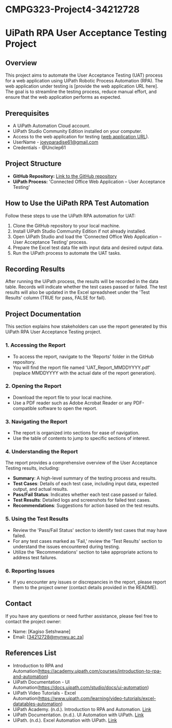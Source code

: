 # CMPG323-Project4-34212728

# UiPath RPA User Acceptance Testing Project

## Overview
This project aims to automate the User Acceptance Testing (UAT) process for a web application using UiPath Robotic Process Automation (RPA). The web application under testing is [provide the web application URL here]. The goal is to streamline the testing process, reduce manual effort, and ensure that the web application performs as expected.

## Prerequisites
- A UiPath Automation Cloud account.
- UiPath Studio Community Edition installed on your computer.
- Access to the web application for testing ([web application URL](https://cmpg323-ecopowerlogistics.azurewebsites.net/)).
- UserName - joeyparadise61@gmail.com
- Credentials - @Unclep61

## Project Structure
- **GitHub Repository:** [Link to the GitHub repository](https://github.com/yourusername/CMPG-323-Project-4)
- **UiPath Process:** 'Connected Office Web Application – User Acceptance Testing'

## How to Use the UiPath RPA Test Automation
Follow these steps to use the UiPath RPA automation for UAT:

1. Clone the GitHub repository to your local machine.
2. Install UiPath Studio Community Edition if not already installed.
3. Open UiPath Studio and load the 'Connected Office Web Application – User Acceptance Testing' process.
4. Prepare the Excel test data file with input data and desired output data.
5. Run the UiPath process to automate the UAT tasks.

## Recording Results
After running the UiPath process, the results will be recorded in the data table. Records will indicate whether the test cases passed or failed. The test results will also be updated in the Excel spreadsheet under the 'Test Results' column (TRUE for pass, FALSE for fail).

## Project Documentation
This section explains how stakeholders can use the report generated by this UiPath RPA User Acceptance Testing project.

### 1. Accessing the Report

- To access the report, navigate to the 'Reports' folder in the GitHub repository.
- You will find the report file named 'UAT_Report_MMDDYYYY.pdf' (replace MMDDYYYY with the actual date of the report generation).

### 2. Opening the Report

- Download the report file to your local machine.
- Use a PDF reader such as Adobe Acrobat Reader or any PDF-compatible software to open the report.

### 3. Navigating the Report

- The report is organized into sections for ease of navigation.
- Use the table of contents to jump to specific sections of interest.

### 4. Understanding the Report

The report provides a comprehensive overview of the User Acceptance Testing results, including:

- **Summary**: A high-level summary of the testing process and results.
- **Test Cases**: Details of each test case, including input data, expected output, and actual results.
- **Pass/Fail Status**: Indicates whether each test case passed or failed.
- **Test Results**: Detailed logs and screenshots for failed test cases.
- **Recommendations**: Suggestions for action based on the test results.

### 5. Using the Test Results

- Review the 'Pass/Fail Status' section to identify test cases that may have failed.
- For any test cases marked as 'Fail,' review the 'Test Results' section to understand the issues encountered during testing.
- Utilize the 'Recommendations' section to take appropriate actions to address test failures.

### 6. Reporting Issues

- If you encounter any issues or discrepancies in the report, please report them to the project owner (contact details provided in the README).

## Contact
If you have any questions or need further assistance, please feel free to contact the project owner:

- Name: [Kagiso Setshwane]
- Email: [34212728@mynwu.ac.za]

## References List

- Introduction to RPA and Automation(https://academy.uipath.com/courses/introduction-to-rpa-and-automation)
- UiPath Documentation - UI Automation(https://docs.uipath.com/studio/docs/ui-automation)
- UiPath Video Tutorials - Excel Automation(https://www.uipath.com/learning/video-tutorials/excel-datatables-automation)
- UiPath Academy. (n.d.). Introduction to RPA and Automation. [Link](https://academy.uipath.com/courses/introduction-to-rpa-and-automation)
- UiPath Documentation. (n.d.). UI Automation with UiPath. [Link](https://docs.uipath.com/studio/docs/ui-automation)
- UiPath. (n.d.). Excel Automation with UiPath. [Link](https://www.uipath.com/learning/video-tutorials/excel-datatables-automation)


